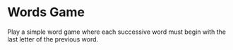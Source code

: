 # Words Game

Play a simple word game where each successive word must begin with the last letter of the previous word.

